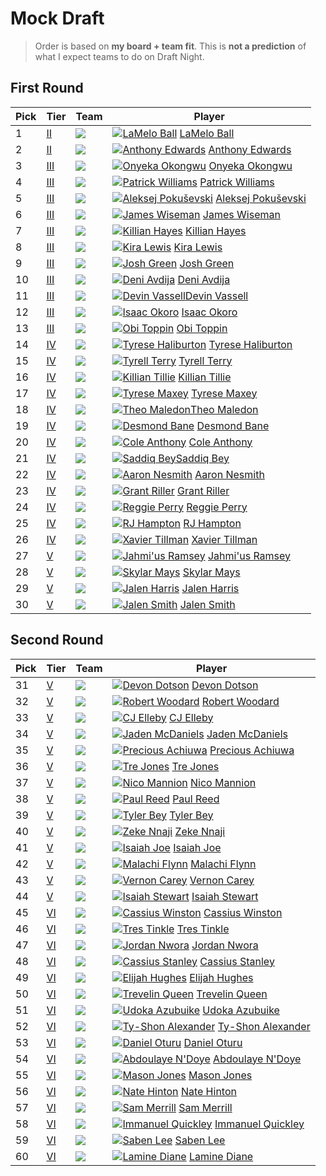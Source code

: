 Mock Draft
===
>Order is based on **my board + team fit**. This is **not a prediction** of what I expect teams to do on Draft Night.

## First Round

 Pick | Tier | Team | Player
---|---|---|---|
1|[II](tier2.md)|![](https://a.espncdn.com/i/teamlogos/nba/500/min.png)|[![LaMelo Ball](img/lamelo_ball.jpg)](players/lamelo_ball.md) [LaMelo Ball](players/lamelo_ball.md)
2|[II](tier2.md)|![](https://a.espncdn.com/i/teamlogos/nba/500/gs.png)|[![Anthony Edwards](img/anthony_edwards.jpg)](players/anthony_edwards.md) [Anthony Edwards](players/anthony_edwards.md)
3|[III](tier3.md)|![](https://a.espncdn.com/i/teamlogos/nba/500/cha.png)|[![Onyeka Okongwu](img/onyeka_okongwu.jpg)](players/onyeka_okongwu.md) [Onyeka Okongwu](players/onyeka_okongwu.md)
4|[III](tier3.md)|![](https://a.espncdn.com/i/teamlogos/nba/500/chi.png)|[![Patrick Williams](img/patrick_williams.jpg)](players/patrick_williams.md) [Patrick Williams](players/patrick_williams.md)
5|[III](tier3.md)|![](https://a.espncdn.com/i/teamlogos/nba/500/cle.png)|[![Aleksej Pokuševski](img/aleksej_pokusevski.jpg)](players/aleksej_pokusevski.md) [Aleksej Pokuševski](players/aleksej_pokusevski.md)
6|[III](tier3.md)|![](https://a.espncdn.com/i/teamlogos/nba/500/atl.png)|[![James Wiseman](img/james_wiseman.jpg)](players/james_wiseman.md) [James Wiseman](players/james_wiseman.md)
7|[III](tier3.md)|![](https://a.espncdn.com/i/teamlogos/nba/500/det.png)|[![Killian Hayes](img/killian_hayes.jpg)](players/patrick_williams.md) [Killian Hayes](players/killian_hayes.md)
8|[III](tier3.md)|![](https://a.espncdn.com/i/teamlogos/nba/500/nyk.png)|[![Kira Lewis](img/kira_lewis.jpg)](players/kira_lewis.md) [Kira Lewis](players/kira_lewis.md)
9|[III](tier3.md)|![](https://a.espncdn.com/i/teamlogos/nba/500/was.png)|[![Josh Green](img/josh_green.jpg)](players/josh_green.md) [Josh Green](players/josh_green.md)
10|[III](tier3.md)|![](https://a.espncdn.com/i/teamlogos/nba/500/phx.png)|[![Deni Avdija](img/deni_avdija.jpg)](players/deni_avdija.md) [Deni Avdija](players/deni_avdija.md)
11|[III](tier3.md)|![](https://a.espncdn.com/i/teamlogos/nba/500/sas.png)|[![Devin Vassell](img/devin_vassell.jpg)](players/devin_vassell.md)[Devin Vassell](players/devin_vassell.md)
12|[III](tier3.md)|![](https://a.espncdn.com/i/teamlogos/nba/500/sac.png)|[![Isaac Okoro](img/isaac_okoro.jpg)](players/isaac_okoro.md) [Isaac Okoro](players/isaac_okoro.md)
13|[III](tier3.md)|![](https://a.espncdn.com/i/teamlogos/nba/500/no.png)|[![Obi Toppin](img/obi_toppin.jpg)](players/obi_toppin.md) [Obi Toppin](players/obi_toppin.md)
14|[IV](tier4.md)|![](https://a.espncdn.com/i/teamlogos/nba/500/bos.png)|[![Tyrese Haliburton](img/tyrese_haliburton.jpg)](players/tyrese_haliburton.md) [Tyrese Haliburton](players/tyrese_haliburton.md)
15|[IV](tier4.md)|![](https://a.espncdn.com/i/teamlogos/nba/500/orl.png)|[![Tyrell Terry](img/tyrell_terry.jpg)](players/tyrell_terry.md) [Tyrell Terry](players/tyrell_terry.md)
16|[IV](tier4.md)|![](https://a.espncdn.com/i/teamlogos/nba/500/por.png)|[![Killian Tillie](img/killian_tillie.jpg)](players/killian_tillie.md) [Killian Tillie](players/killian_tillie.md)
17|[IV](tier4.md)|![](https://a.espncdn.com/i/teamlogos/nba/500/min.png)|[![Tyrese Maxey](img/tyrese_maxey.jpg)](players/tyrese_maxey.md) [Tyrese Maxey](players/tyrese_maxey.md)
18|[IV](tier4.md)|![](https://a.espncdn.com/i/teamlogos/nba/500/dal.png)|[![Theo Maledon](img/theo_maledon.jpg)](players/theo_maledon.md)[Theo Maledon](players/theo_maledon.md)
19|[IV](tier4.md)|![](https://a.espncdn.com/i/teamlogos/nba/500/bkn.png)|[![Desmond Bane](img/desmond_bane.jpg)](players/desmond_bane.md) [Desmond Bane](players/desmond_bane.md)
20|[IV](tier4.md)|![](https://a.espncdn.com/i/teamlogos/nba/500/mia.png)|[![Cole Anthony](img/cole_anthony.jpg)](players/cole_anthony.md) [Cole Anthony](players/cole_anthony.md)
21|[IV](tier4.md)|![](https://a.espncdn.com/i/teamlogos/nba/500/phi.png)|[![Saddiq Bey](img/saddiq_bey.jpg)](players/saddiq_bey.md)[Saddiq Bey](players/saddiq_bey.md)
22|[IV](tier4.md)|![](https://a.espncdn.com/i/teamlogos/nba/500/den.png)|[![Aaron Nesmith](img/aaron_nesmith.jpg)](players/aaron_nesmith.md) [Aaron Nesmith](players/aaron_nesmith.md)
23|[IV](tier4.md)|![](https://a.espncdn.com/i/teamlogos/nba/500/utah.png)|[![Grant Riller](img/grant_riller.png)](players/grant_riller.md) [Grant Riller](players/grant_riller.md)
24|[IV](tier4.md)|![](https://a.espncdn.com/i/teamlogos/nba/500/mil.png)|[![Reggie Perry](img/reggie_perry.jpg)](players/reggie_perry.md) [Reggie Perry](players/reggie_perry.md)
25|[IV](tier4.md)|![](https://a.espncdn.com/i/teamlogos/nba/500/okc.png)|[![RJ Hampton](img/rj_hampton.jpg)](players/rj_hampton.md) [RJ Hampton](players/rj_hampton.md)
26|[IV](tier4.md)|![](https://a.espncdn.com/i/teamlogos/nba/500/bos.png)|[![Xavier Tillman](img/xavier_tillman.jpg)](players/xavier_tillmans.md) [Xavier Tillman](players/xavier_tillman.md)
27|[V](tier5.md)|![](https://a.espncdn.com/i/teamlogos/nba/500/nyk.png)|[![Jahmi'us Ramsey](img/jahmius_ramsey.jpg)](players/jahmius_ramsey.md) [Jahmi'us Ramsey](players/jahmius_ramsey.md)
28|[V](tier5.md)|![](https://a.espncdn.com/i/teamlogos/nba/500/lal.png)|[![Skylar Mays](img/skylar_mays.jpg)](players/skylar_mays.md) [Skylar Mays](players/skylar_mays.md)
29|[V](tier5.md)|![](https://a.espncdn.com/i/teamlogos/nba/500/tor.png)|[![Jalen Harris](img/jalen_harris.jpg)](players/jalen_harris.md) [Jalen Harris](players/jalen_harris.md)
30|[V](tier5.md)|![](https://a.espncdn.com/i/teamlogos/nba/500/bos.png)|[![Jalen Smith](img/jalen_smith.jpg)](players/jalen_smith.md) [Jalen Smith](players/jalen_smith.md)
 
## Second Round

| Pick | Tier | Team | Player
|---|---|---|---|
|31|[V](tier5.md)|![](https://a.espncdn.com/i/teamlogos/nba/500/dal.png)|[![Devon Dotson](img/devon_dotson.jpg)](players/devon_dotson.md) [Devon Dotson](players/devon_dotson.md)
|32|[V](tier5.md)|![](https://a.espncdn.com/i/teamlogos/nba/500/cha.png)|[![Robert Woodard](img/robert_woodard.jpg)](players/robert_woodard.md) [Robert Woodard](players/robert_woodard.md)
|33|[V](tier5.md)|![](https://a.espncdn.com/i/teamlogos/nba/500/min.png)|[![CJ Elleby](img/cj_elleby.jpg)](players/cj_elleby.md) [CJ Elleby](players/cj_elleby.md)
|34|[V](tier5.md)|![](https://a.espncdn.com/i/teamlogos/nba/500/phi.png)|[![Jaden McDaniels](img/jaden_mcdaniels.jpg)](players/jaden_mcdaniels.md) [Jaden McDaniels](players/jaden_mcdaniels.md)
|35|[V](tier5.md)|![](https://a.espncdn.com/i/teamlogos/nba/500/sac.png)|[![Precious Achiuwa](img/precious_achiuwa.jpg)](players/precious_achiuwa.md) [Precious Achiuwa](players/precious_achiuwa.md)
|36|[V](tier5.md)|![](https://a.espncdn.com/i/teamlogos/nba/500/phi.png)|[![Tre Jones](img/tre_jones.jpg)](players/tre_jones.md) [Tre Jones](players/tre_jones.md)
|37|[V](tier5.md)|![](https://a.espncdn.com/i/teamlogos/nba/500/was.png)|[![Nico Mannion](img/nico_mannion.jpg)](players/nico_mannion.md) [Nico Mannion](players/nico_mannion.md)
|38|[V](tier5.md)|![](https://a.espncdn.com/i/teamlogos/nba/500/nyk.png)|[![Paul Reed](img/paul_reed.jpg)](players/paul_reed.md) [Paul Reed](players/paul_reed.md)
|39|[V](tier5.md)|![](https://a.espncdn.com/i/teamlogos/nba/500/no.png)|[![Tyler Bey](img/tyler_bey.jpg)](players/tyler_bey.md) [Tyler Bey](players/tyler_bey.md)
|40|[V](tier5.md)|![](https://a.espncdn.com/i/teamlogos/nba/500/mem.png)|[![Zeke Nnaji](img/zeke_nnaji.jpg)](players/zeke_nnaji.md) [Zeke Nnaji](players/zeke_nnaji.md)
|41|[V](tier5.md)|![](https://a.espncdn.com/i/teamlogos/nba/500/sas.png)|[![Isaiah Joe](img/isaiah_joe.jpg)](players/isaiah_joe.md) [Isaiah Joe](players/isaiah_joe.md)
|42|[V](tier5.md)|![](https://a.espncdn.com/i/teamlogos/nba/500/no.png)|[![Malachi Flynn](img/malachi_flynn.jpg)](players/malachi_flynn.md) [Malachi Flynn](players/malachi_flynn.md)
|43|[V](tier5.md)|![](https://a.espncdn.com/i/teamlogos/nba/500/sac.png)|[![Vernon Carey](img/vernon_carey.jpg)](players/vernon_carey.md) [Vernon Carey](players/vernon_carey.md)
|44|[V](tier5.md)|![](https://a.espncdn.com/i/teamlogos/nba/500/chi.png)|[![Isaiah Stewart](img/isaiah_stewart.jpg)](players/isaiah_stewart.md) [Isaiah Stewart](players/isaiah_stewart.md)
|45|[VI](tier6.md)|![](https://a.espncdn.com/i/teamlogos/nba/500/orl.png)|[![Cassius Winston](img/cassius_winston.jpg)](players/cassius_winston.md) [Cassius Winston](players/cassius_winston.md)
|46|[VI](tier6.md)|![](https://a.espncdn.com/i/teamlogos/nba/500/por.png)|[![Tres Tinkle](img/tres_tinkle.jpg)](players/tres_tinkle.md) [Tres Tinkle](players/tres_tinkle.md)
|47|[VI](tier6.md)|![](https://a.espncdn.com/i/teamlogos/nba/500/bos.png)|[![Jordan Nwora](img/jordan_nwora.jpg)](players/jordan_nwora.md) [Jordan Nwora](players/jordan_nwora.md)
|48|[VI](tier6.md)|![](https://a.espncdn.com/i/teamlogos/nba/500/gs.png)|[![Cassius Stanley](img/cassius_stanley.jpg)](players/cassius_stanley.md) [Cassius Stanley](players/cassius_stanley.md)
|49|[VI](tier6.md)|![](https://a.espncdn.com/i/teamlogos/nba/500/phi.png)|[![Elijah Hughes](img/elijah_hughes.jpg)](players/elijah_hughes.md) [Elijah Hughes](players/elijah_hughes.md)
|50|[VI](tier6.md)|![](https://a.espncdn.com/i/teamlogos/nba/500/atl.png)|[![Trevelin Queen](img/trevelin_queen.jpg)](players/trevelin_queen.md) [Trevelin Queen](players/trevelin_queen.md)
|51|[VI](tier6.md)|![](https://a.espncdn.com/i/teamlogos/nba/500/gs.png)|[![Udoka Azubuike](img/udoka_azubuike.jpg)](players/udoka_azubuike.md) [Udoka Azubuike](players/udoka_azubuike.md)
|52|[VI](tier6.md)|![](https://a.espncdn.com/i/teamlogos/nba/500/sac.png)|[![Ty-Shon Alexander](img/tyshon_alexander.jpg)](players/tyshon_alexander.md) [Ty-Shon Alexander](players/tyshon_alexander.md)
|53|[VI](tier6.md)|![](https://a.espncdn.com/i/teamlogos/nba/500/okc.png)|[![Daniel Oturu](img/daniel_oturu.jpg)](players/daniel_oturu.md) [Daniel Oturu](players/daniel_oturu.md)
|54|[VI](tier6.md)|![](https://a.espncdn.com/i/teamlogos/nba/500/ind.png)|[![Abdoulaye N'Doye](img/abdoulaye_ndoye.jpg)](players/abdoulaye_ndoye.md) [Abdoulaye N'Doye](players/abdoulaye_ndoye.md)
|55|[VI](tier6.md)|![](https://a.espncdn.com/i/teamlogos/nba/500/bkn.png)|[![Mason Jones](img/mason_jones.jpg)](players/mason_jones.md) [Mason Jones](players/mason_jones.md)
|56|[VI](tier6.md)|![](https://a.espncdn.com/i/teamlogos/nba/500/cha.png)|[![Nate Hinton](img/nate_hinton.jpg)](players/nate_hinton.md) [Nate Hinton](players/nate_hinton.md)
|57|[VI](tier6.md)|![](https://a.espncdn.com/i/teamlogos/nba/500/lac.png)|[![Sam Merrill](img/sam_merrill.jpg)](players/sam_merrill.md) [Sam Merrill](players/sam_merrill.md)
|58|[VI](tier6.md)|![](https://a.espncdn.com/i/teamlogos/nba/500/phi.png)|[![Immanuel Quickley](img/immanuel_quickley.jpg)](players/immanuel_quickley.md) [Immanuel Quickley](players/immanuel_quickley.md)
|59|[VI](tier6.md)|![](https://a.espncdn.com/i/teamlogos/nba/500/tor.png)|[![Saben Lee](img/saben_lee.jpg)](players/saben_lee.md) [Saben Lee](players/saben_lee.md)
|60|[VI](tier6.md)|![](https://a.espncdn.com/i/teamlogos/nba/500/no.png)|[![Lamine Diane](img/lamine_diane.jpg)](players/lamine_diane.md) [Lamine Diane](players/lamine_diane.md)
 